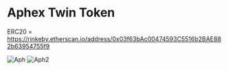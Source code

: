 # Aphex Twin Token

ERC20 = https://rinkeby.etherscan.io/address/0x03f63bAc00474593C5516b2BAE882b63954755f9

![Aph](https://i.ibb.co/k6vz81C/aph1.png)
![Aph2](https://i.ibb.co/qFPBzDJ/aph2.png)